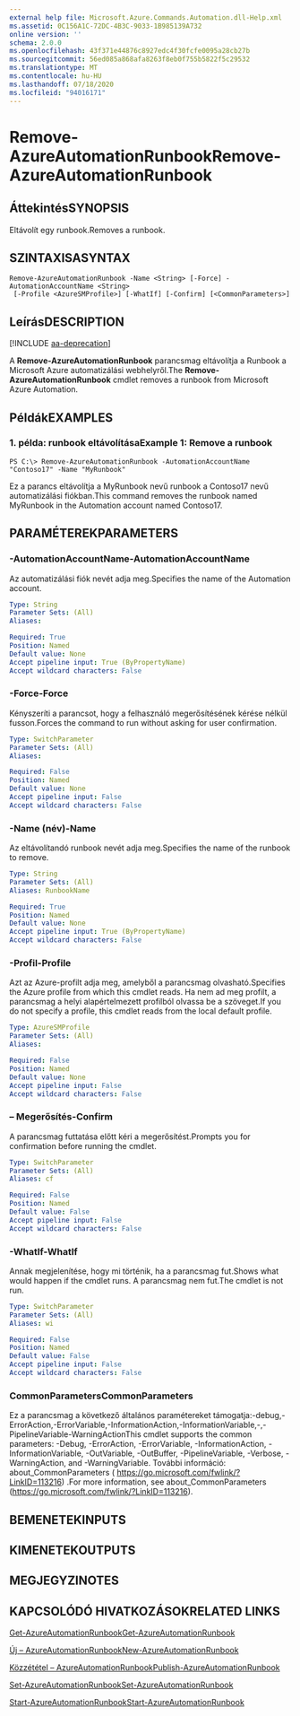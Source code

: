 ```yaml
---
external help file: Microsoft.Azure.Commands.Automation.dll-Help.xml
ms.assetid: 0C156A1C-72DC-4B3C-9033-1B985139A732
online version: ''
schema: 2.0.0
ms.openlocfilehash: 43f371e44876c8927edc4f30fcfe0095a28cb27b
ms.sourcegitcommit: 56ed085a868afa8263f8eb0f755b5822f5c29532
ms.translationtype: MT
ms.contentlocale: hu-HU
ms.lasthandoff: 07/18/2020
ms.locfileid: "94016171"
---
```

# <span data-ttu-id="a9795-101">Remove-AzureAutomationRunbook</span><span class="sxs-lookup"><span data-stu-id="a9795-101">Remove-AzureAutomationRunbook</span></span>

## <span data-ttu-id="a9795-102">Áttekintés</span><span class="sxs-lookup"><span data-stu-id="a9795-102">SYNOPSIS</span></span>

<span data-ttu-id="a9795-103">Eltávolít egy runbook.</span><span class="sxs-lookup"><span data-stu-id="a9795-103">Removes a runbook.</span></span>

## <span data-ttu-id="a9795-104">SZINTAXISA</span><span class="sxs-lookup"><span data-stu-id="a9795-104">SYNTAX</span></span>

```
Remove-AzureAutomationRunbook -Name <String> [-Force] -AutomationAccountName <String>
 [-Profile <AzureSMProfile>] [-WhatIf] [-Confirm] [<CommonParameters>]
```

## <span data-ttu-id="a9795-105">Leírás</span><span class="sxs-lookup"><span data-stu-id="a9795-105">DESCRIPTION</span></span>

[!INCLUDE [aa-deprecation](../include/aa-deprecation.md)]

<span data-ttu-id="a9795-106">A **Remove-AzureAutomationRunbook** parancsmag eltávolítja a Runbook a Microsoft Azure automatizálási webhelyről.</span><span class="sxs-lookup"><span data-stu-id="a9795-106">The **Remove-AzureAutomationRunbook** cmdlet removes a runbook from Microsoft Azure Automation.</span></span>

## <span data-ttu-id="a9795-107">Példák</span><span class="sxs-lookup"><span data-stu-id="a9795-107">EXAMPLES</span></span>

### <span data-ttu-id="a9795-108">1. példa: runbook eltávolítása</span><span class="sxs-lookup"><span data-stu-id="a9795-108">Example 1: Remove a runbook</span></span>
```
PS C:\> Remove-AzureAutomationRunbook -AutomationAccountName "Contoso17" -Name "MyRunbook"
```

<span data-ttu-id="a9795-109">Ez a parancs eltávolítja a MyRunbook nevű runbook a Contoso17 nevű automatizálási fiókban.</span><span class="sxs-lookup"><span data-stu-id="a9795-109">This command removes the runbook named MyRunbook in the Automation account named Contoso17.</span></span>

## <span data-ttu-id="a9795-110">PARAMÉTEREK</span><span class="sxs-lookup"><span data-stu-id="a9795-110">PARAMETERS</span></span>

### <span data-ttu-id="a9795-111">-AutomationAccountName</span><span class="sxs-lookup"><span data-stu-id="a9795-111">-AutomationAccountName</span></span>
<span data-ttu-id="a9795-112">Az automatizálási fiók nevét adja meg.</span><span class="sxs-lookup"><span data-stu-id="a9795-112">Specifies the name of the Automation account.</span></span>

```yaml
Type: String
Parameter Sets: (All)
Aliases: 

Required: True
Position: Named
Default value: None
Accept pipeline input: True (ByPropertyName)
Accept wildcard characters: False
```

### <span data-ttu-id="a9795-113">-Force</span><span class="sxs-lookup"><span data-stu-id="a9795-113">-Force</span></span>
<span data-ttu-id="a9795-114">Kényszeríti a parancsot, hogy a felhasználó megerősítésének kérése nélkül fusson.</span><span class="sxs-lookup"><span data-stu-id="a9795-114">Forces the command to run without asking for user confirmation.</span></span>

```yaml
Type: SwitchParameter
Parameter Sets: (All)
Aliases: 

Required: False
Position: Named
Default value: None
Accept pipeline input: False
Accept wildcard characters: False
```

### <span data-ttu-id="a9795-115">-Name (név)</span><span class="sxs-lookup"><span data-stu-id="a9795-115">-Name</span></span>
<span data-ttu-id="a9795-116">Az eltávolítandó runbook nevét adja meg.</span><span class="sxs-lookup"><span data-stu-id="a9795-116">Specifies the name of the runbook to remove.</span></span>

```yaml
Type: String
Parameter Sets: (All)
Aliases: RunbookName

Required: True
Position: Named
Default value: None
Accept pipeline input: True (ByPropertyName)
Accept wildcard characters: False
```

### <span data-ttu-id="a9795-117">-Profil</span><span class="sxs-lookup"><span data-stu-id="a9795-117">-Profile</span></span>
<span data-ttu-id="a9795-118">Azt az Azure-profilt adja meg, amelyből a parancsmag olvasható.</span><span class="sxs-lookup"><span data-stu-id="a9795-118">Specifies the Azure profile from which this cmdlet reads.</span></span>
<span data-ttu-id="a9795-119">Ha nem ad meg profilt, a parancsmag a helyi alapértelmezett profilból olvassa be a szöveget.</span><span class="sxs-lookup"><span data-stu-id="a9795-119">If you do not specify a profile, this cmdlet reads from the local default profile.</span></span>

```yaml
Type: AzureSMProfile
Parameter Sets: (All)
Aliases: 

Required: False
Position: Named
Default value: None
Accept pipeline input: False
Accept wildcard characters: False
```

### <span data-ttu-id="a9795-120">– Megerősítés</span><span class="sxs-lookup"><span data-stu-id="a9795-120">-Confirm</span></span>
<span data-ttu-id="a9795-121">A parancsmag futtatása előtt kéri a megerősítést.</span><span class="sxs-lookup"><span data-stu-id="a9795-121">Prompts you for confirmation before running the cmdlet.</span></span>

```yaml
Type: SwitchParameter
Parameter Sets: (All)
Aliases: cf

Required: False
Position: Named
Default value: False
Accept pipeline input: False
Accept wildcard characters: False
```

### <span data-ttu-id="a9795-122">-WhatIf</span><span class="sxs-lookup"><span data-stu-id="a9795-122">-WhatIf</span></span>
<span data-ttu-id="a9795-123">Annak megjelenítése, hogy mi történik, ha a parancsmag fut.</span><span class="sxs-lookup"><span data-stu-id="a9795-123">Shows what would happen if the cmdlet runs.</span></span>
<span data-ttu-id="a9795-124">A parancsmag nem fut.</span><span class="sxs-lookup"><span data-stu-id="a9795-124">The cmdlet is not run.</span></span>

```yaml
Type: SwitchParameter
Parameter Sets: (All)
Aliases: wi

Required: False
Position: Named
Default value: False
Accept pipeline input: False
Accept wildcard characters: False
```

### <span data-ttu-id="a9795-125">CommonParameters</span><span class="sxs-lookup"><span data-stu-id="a9795-125">CommonParameters</span></span>
<span data-ttu-id="a9795-126">Ez a parancsmag a következő általános paramétereket támogatja:-debug,-ErrorAction,-ErrorVariable,-InformationAction,-InformationVariable,-,-PipelineVariable-WarningAction</span><span class="sxs-lookup"><span data-stu-id="a9795-126">This cmdlet supports the common parameters: -Debug, -ErrorAction, -ErrorVariable, -InformationAction, -InformationVariable, -OutVariable, -OutBuffer, -PipelineVariable, -Verbose, -WarningAction, and -WarningVariable.</span></span> <span data-ttu-id="a9795-127">További információ: about_CommonParameters ( https://go.microsoft.com/fwlink/?LinkID=113216) .</span><span class="sxs-lookup"><span data-stu-id="a9795-127">For more information, see about_CommonParameters (https://go.microsoft.com/fwlink/?LinkID=113216).</span></span>

## <span data-ttu-id="a9795-128">BEMENETEK</span><span class="sxs-lookup"><span data-stu-id="a9795-128">INPUTS</span></span>

## <span data-ttu-id="a9795-129">KIMENETEK</span><span class="sxs-lookup"><span data-stu-id="a9795-129">OUTPUTS</span></span>

## <span data-ttu-id="a9795-130">MEGJEGYZI</span><span class="sxs-lookup"><span data-stu-id="a9795-130">NOTES</span></span>

## <span data-ttu-id="a9795-131">KAPCSOLÓDÓ HIVATKOZÁSOK</span><span class="sxs-lookup"><span data-stu-id="a9795-131">RELATED LINKS</span></span>

[<span data-ttu-id="a9795-132">Get-AzureAutomationRunbook</span><span class="sxs-lookup"><span data-stu-id="a9795-132">Get-AzureAutomationRunbook</span></span>](./Get-AzureAutomationRunbook.md)

[<span data-ttu-id="a9795-133">Új – AzureAutomationRunbook</span><span class="sxs-lookup"><span data-stu-id="a9795-133">New-AzureAutomationRunbook</span></span>](./New-AzureAutomationRunbook.md)

[<span data-ttu-id="a9795-134">Közzététel – AzureAutomationRunbook</span><span class="sxs-lookup"><span data-stu-id="a9795-134">Publish-AzureAutomationRunbook</span></span>](./Publish-AzureAutomationRunbook.md)

[<span data-ttu-id="a9795-135">Set-AzureAutomationRunbook</span><span class="sxs-lookup"><span data-stu-id="a9795-135">Set-AzureAutomationRunbook</span></span>](./Set-AzureAutomationRunbook.md)

[<span data-ttu-id="a9795-136">Start-AzureAutomationRunbook</span><span class="sxs-lookup"><span data-stu-id="a9795-136">Start-AzureAutomationRunbook</span></span>](./Start-AzureAutomationRunbook.md)


